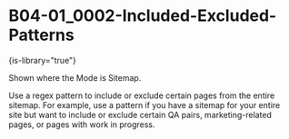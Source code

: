 # B04-01_0002-Included-Excluded-Patterns

{is-library="true"}

<snippet id="B04-01_0002-Included-Excluded-Patterns_snippet">



Shown where the Mode is Sitemap.

Use a regex pattern to include or exclude certain pages from the entire sitemap. For example, use a pattern if you have a sitemap for your entire site but want to include or exclude certain QA pairs, marketing-related pages, or pages with work in progress.


</snippet>
